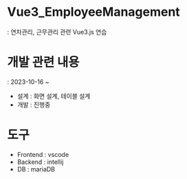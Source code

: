 # Vue3_EmployeeManagement
: 연차관리, 근무관리 관련 Vue3.js 연습

# 개발 관련 내용
: 2023-10-16 ~
- 설계 : 화면 설계, 테이블 설계
- 개발 : 진행중

# 도구
- Frontend : vscode
- Backend : intellij
- DB : mariaDB

